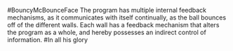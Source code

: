 #BouncyMcBounceFace
The program has multiple internal feedback mechanisms, as it communicates with itself continually, as the ball bounces off of the different walls. Each wall has a feedback mechanism that alters the program as a whole, and hereby possesses an indirect control of information.
#In all his glory
